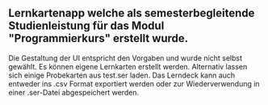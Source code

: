 ## Lernkartenapp welche als semesterbegleitende Studienleistung für das Modul "Programmierkurs" erstellt wurde.

Die Gestaltung der UI entspricht den Vorgaben und wurde nicht selbst gewählt.
Es können eigene Lernkarten erstellt werden. Alternativ lassen sich einige Probekarten aus test.ser laden. Das Lerndeck kann auch entweder ins .csv Format exportiert werden oder zur Wiederverwendung in einer .ser-Datei abgespeichert werden.